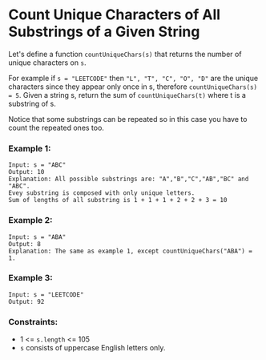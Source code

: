 # Count Unique Characters of All Substrings of a Given String

Let's define a function `countUniqueChars(s)` that returns the number of unique characters on `s`.

For example if `s = "LEETCODE"` then `"L", "T", "C", "O", "D"` are the unique characters since they appear only once in s, therefore `countUniqueChars(s) = 5`.
Given a string s, return the sum of `countUniqueChars(t)` where t is a substring of s.

Notice that some substrings can be repeated so in this case you have to count the repeated ones too. 

### Example 1:
```
Input: s = "ABC"
Output: 10
Explanation: All possible substrings are: "A","B","C","AB","BC" and "ABC".
Evey substring is composed with only unique letters.
Sum of lengths of all substring is 1 + 1 + 1 + 2 + 2 + 3 = 10
```
### Example 2:
```
Input: s = "ABA"
Output: 8
Explanation: The same as example 1, except countUniqueChars("ABA") = 1.
```
### Example 3:
```
Input: s = "LEETCODE"
Output: 92
``` 

### Constraints:

- 1 <= `s.length` <= 105
- `s` consists of uppercase English letters only.
